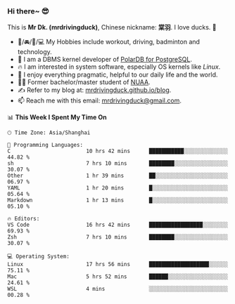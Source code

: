 ### Hi there~ 😎

This is **Mr Dk. (mrdrivingduck)**, Chinese nickname: **棠羽**. I love ducks. 🦆

- 💪/🚘/🏸/💻 My Hobbies include workout, driving, badminton and technology.
- 🍊 I am a DBMS kernel developer of [PolarDB for PostgreSQL](https://github.com/ApsaraDB/PolarDB-for-PostgreSQL).
- 🔥 I am interested in system software, especially OS kernels like *Linux*.
- 🔧 I enjoy everything pragmatic, helpful to our daily life and the world.
- 👨‍🎓 Former bachelor/master student of [NUAA](https://en.wikipedia.org/wiki/Nanjing_University_of_Aeronautics_and_Astronautics).
- ✍ Refer to my blog at: [mrdrivingduck.github.io/blog](https://mrdrivingduck.github.io/blog/).
- 📫 Reach me with this email: [mrdrivingduck@gmail.com](mailto:mrdrivingduck@gmail.com).

<!--START_SECTION:waka-->
📊 **This Week I Spent My Time On** 

```text
🕑︎ Time Zone: Asia/Shanghai

💬 Programming Languages: 
C                        10 hrs 42 mins      ███████████░░░░░░░░░░░░░░   44.82 % 
sh                       7 hrs 10 mins       ████████░░░░░░░░░░░░░░░░░   30.07 % 
Other                    1 hr 39 mins        ██░░░░░░░░░░░░░░░░░░░░░░░   06.97 % 
YAML                     1 hr 20 mins        █░░░░░░░░░░░░░░░░░░░░░░░░   05.64 % 
Markdown                 1 hr 13 mins        █░░░░░░░░░░░░░░░░░░░░░░░░   05.10 % 

🔥 Editors: 
VS Code                  16 hrs 42 mins      █████████████████░░░░░░░░   69.93 % 
Zsh                      7 hrs 10 mins       ████████░░░░░░░░░░░░░░░░░   30.07 % 

💻 Operating System: 
Linux                    17 hrs 56 mins      ███████████████████░░░░░░   75.11 % 
Mac                      5 hrs 52 mins       ██████░░░░░░░░░░░░░░░░░░░   24.61 % 
WSL                      4 mins              ░░░░░░░░░░░░░░░░░░░░░░░░░   00.28 % 
```


<!--END_SECTION:waka-->

<!-- ![Mr Dk.'s GitHub Stats](https://github-readme-stats.vercel.app/api?username=mrdrivingduck&count_private&show_icons=true&theme=buefy) -->

<!-- ![Most Used Languages](https://github-readme-stats.vercel.app/api/top-langs/?username=mrdrivingduck&exclude_repo=mips32-CPU,snort-tcp-socket&theme=buefy&layout=compact&langs_count=10) -->


<!--
**mrdrivingduck/mrdrivingduck** is a ✨ _special_ ✨ repository because its `README.md` (this file) appears on your GitHub profile.

Here are some ideas to get you started:

- 🔭 I’m currently working on ...
- 🌱 I’m currently learning ...
- 👯 I’m looking to collaborate on ...
- 🤔 I’m looking for help with ...
- 💬 Ask me about ...
- 📫 How to reach me: ...
- 😄 Pronouns: ...
- ⚡ Fun fact: ...
-->
